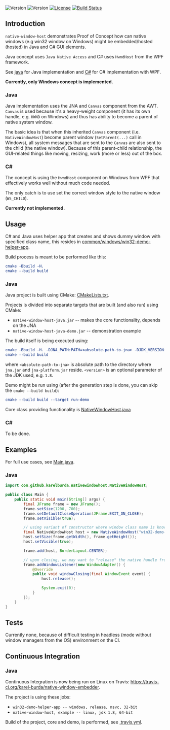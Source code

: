 ![Version](https://img.shields.io/badge/csharp-0.0.0-green.svg)
![Version](https://img.shields.io/badge/java-0.9.0-green.svg)
[![License](https://img.shields.io/badge/license-MIT_License-green.svg?style=flat)](LICENSE)
[![Build Status](https://travis-ci.org/karel-burda/native-window-embedder.svg?branch=develop)](https://travis-ci.org/karel-burda/native-window-embedder)

## Introduction
`native-window-host` demonstrates Proof of Concept how can native windows (e.g win32 window on Windows) might be embedded/hosted (hosted) in Java and C# GUI elements.

Java concept uses `Java Native Access` and C# uses `HwndHost` from the WPF framework.

See [java](java) for Java implementation and [C#](csharp) for C# implementation with WPF.

**Currently, only Windows concept is implemented.**

### Java
Java implementation uses the JNA and `Canvas` component from the AWT. `Canvas` is used because it's a heavy-weight component (it has its own handle, e.g. `HWND` on Windows) and thus has ability to become a parent of native system window.

The basic idea is that when this inherited `Canvas` component (i.e. `NativeWindowHost`) become parent window (`SetParent(...)` call in Windows), all system messages that are sent to the `Canvas` are also sent to the child (the native window). Because of this parent-child relationship, the GUI-related things like moving, resizing, work (more or less) out of the box.

### C#
The concept is using the `HwndHost` component on Windows from WPF that effectively works well without much code needed.

The only catch is to use set the correct window style to the native window (`WS_CHILD`).

**Currently not implemented.**

## Usage
C# and Java uses helper app that creates and shows dummy window with specified class name, this resides in [common/windows/win32-demo-helper-app](common/windows/win32-demo-helper-app).

Build process is meant to be performed like this:
```cmake
cmake -Bbuild -H.
cmake --build build
```

### Java
Java project is built using CMake: [CMakeLists.txt](java/windows/CMakeLists.txt).

Projects is divided into separate targets that are built (and also run) using CMake:
  * `native-window-host-java.jar` -- makes the core functionality, depends on the JNA
  * `native-window-host-java-demo.jar` -- demonstration example

The build itself is being executed using:
```cmake
cmake -Bbuild -H. -DJNA_PATH:PATH=<absolute-path-to-jna> -DJDK_VERSION:STRING=<version>
cmake --build build
```
where `<absolute-path-to-jna>` is absolute path to the directory where `jna.jar` and `jna-platform.jar` reside.
`<version>` is an optional parameter of the JDK used, e.g. `1.8`.

Demo might be run using (after the generation step is done, you can skip the `cmake --build build`):
```cmake
cmake --build build --target run-demo
```

Core class providing functionality is [NativeWindowHost.java](java/windows/source/com/github/karel-burda/native-window-host/NativeWindowHost.java)

### C#
To be done.

## Examples
For full use cases, see [Main.java](java/windows/source/com/github/karel-burda/native-window-host/demo/Main.java).

### Java
```java
import com.github.karelburda.nativewindowhost.NativeWindowHost;

public class Main {
    public static void main(String[] args) {
        final JFrame frame = new JFrame();
        frame.setSize(1200, 700);
        frame.setDefaultCloseOperation(JFrame.EXIT_ON_CLOSE);
        frame.setVisible(true);

        // using variant of constructor where window class name is known (the other one is when HWND is known)
        final NativeWindowHost host = new NativeWindowHost("win32-demo-helper-app");
        host.setSize(frame.getWidth(), frame.getHeight());
        host.setVisible(true);

        frame.add(host, BorderLayout.CENTER);

        // upon closing, we may want to "release" the native handle from the embedder
        frame.addWindowListener(new WindowAdapter() {
            @Override
            public void windowClosing(final WindowEvent event) {
                host.release();

                System.exit(0);
            }
        });
    }
}
```

## Tests
Currently none, because of difficult testing in headless (mode without window managers from the OS) environment on the CI.

## Continuous Integration
### Java
Continuous Integration is now being run on Linux on Travis: https://travis-ci.org/karel-burda/native-window-embedder.

The project is using these jobs:
  * `win32-demo-helper-app -- windows, release, msvc, 32-bit`
  * `native-window-host, example -- linux, jdk 1.8, 64-bit`

Build of the project, core and demo, is performed, see [.travis.yml](.travis.yml).
